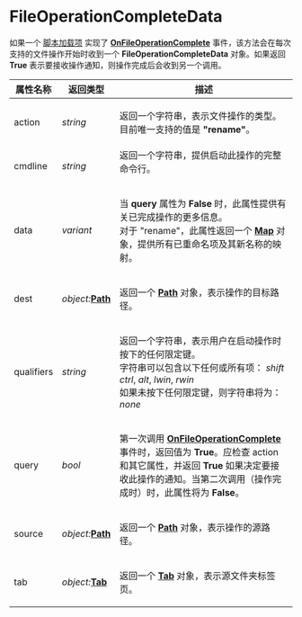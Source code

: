 # FileOperationCompleteData

如果一个 [脚本加载项](/Manual/scripting/script_add-ins/README.zh.md) 实现了 **[OnFileOperationComplete](../scripting_events/onfileoperationcomplete.zh.md)** 事件，该方法会在每次支持的文件操作开始时收到一个 **FileOperationCompleteData** 对象。如果返回 **True** 表示要接收操作通知，则操作完成后会收到另一个调用。

<table>
<thead><tr><th>
属性名称</th><th>
返回类型</th><th>
描述
</th></tr></thead><tbody><tr><td>
action</td><td>

*string*</td><td>

返回一个字符串，表示文件操作的类型。目前唯一支持的值是 **"rename"**。
</td></tr><tr><td>
cmdline</td><td>

*string*</td><td>
返回一个字符串，提供启动此操作的完整命令行。
</td></tr><tr><td>
data</td><td>

*variant*</td><td>

当 **query** 属性为 **False** 时，此属性提供有关已完成操作的更多信息。  
对于 "rename"，此属性返回一个 **[Map](map.zh.md)** 对象，提供所有已重命名项及其新名称的映射。
</td></tr><tr><td>
dest</td><td>

*object:***[Path](path.zh.md)**</td><td>

返回一个 **[Path](path.zh.md)** 对象，表示操作的目标路径。
</td></tr><tr><td>
qualifiers</td><td>

*string*</td><td>

返回一个字符串，表示用户在启动操作时按下的任何限定键。  
字符串可以包含以下任何或所有项： *shift* *ctrl*, *alt*, *lwin*, *rwin*  
如果未按下任何限定键，则字符串将为： *none*
</td></tr><tr><td>
query</td><td>

*bool*</td><td>

第一次调用 **[OnFileOperationComplete](../scripting_events/onfileoperationcomplete.zh.md)** 事件时，返回值为 **True**。应检查 action 和其它属性，并返回 **True** 如果决定要接收此操作的通知。当第二次调用（操作完成时）时，此属性将为 **False**。
</td></tr><tr><td>
source</td><td>

*object:***[Path](path.zh.md)**</td><td>

返回一个 **[Path](path.zh.md)** 对象，表示操作的源路径。
</td></tr><tr><td>
tab</td><td>

*object:***[Tab](tab.zh.md)**</td><td>

返回一个 **[Tab](tab.zh.md)** 对象，表示源文件夹标签页。
</td></tr></tbody>
</table>